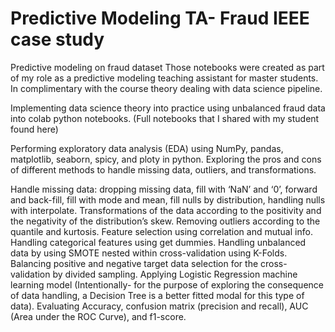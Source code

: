 # Predictive Modeling TA- Fraud IEEE case study
Predictive modeling on fraud dataset
Those notebooks were created as part of my role as a predictive modeling teaching assistant for master students. 
In complimentary with the course theory dealing with data science pipeline.


Implementing data science theory into practice using unbalanced fraud data into colab python notebooks. (Full notebooks that I shared with my student found here)

Performing exploratory data analysis (EDA) using NumPy, pandas, matplotlib, seaborn, spicy, and ploty in python.
Exploring the pros and cons of different methods to handle missing data, outliers, and transformations. 


Handle missing data: dropping missing data, fill with ‘NaN’ and ‘0’, forward and back-fill, fill with mode and mean, fill nulls by distribution, handling nulls with interpolate.
Transformations of the data according to the positivity and the negativity of the distribution’s skew. 
Removing outliers according to the quantile and kurtosis. 
Feature selection using correlation and mutual info. 
Handling categorical features using get dummies. 
Handling unbalanced data by using SMOTE nested within cross-validation using K-Folds. Balancing positive and negative target data selection for the cross-validation by divided sampling.
Applying Logistic Regression machine learning model (Intentionally- for the purpose of exploring the consequence of data handling, a Decision Tree is a better fitted modal for this type of data).
Evaluating Accuracy, confusion matrix (precision and recall), AUC (Area under the ROC Curve), and f1-score. 
